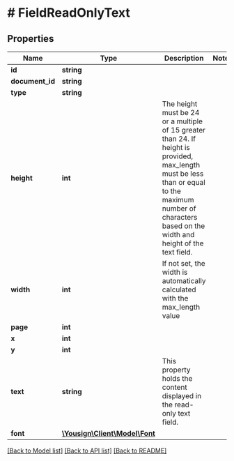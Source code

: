 # # FieldReadOnlyText

## Properties

Name | Type | Description | Notes
------------ | ------------- | ------------- | -------------
**id** | **string** |  |
**document_id** | **string** |  |
**type** | **string** |  |
**height** | **int** | The height must be 24 or a multiple of 15 greater than 24. If height is provided, max_length must be less than or equal to the maximum number of characters based on the width and height of the text field. |
**width** | **int** | If not set, the width is automatically calculated with the max_length value |
**page** | **int** |  |
**x** | **int** |  |
**y** | **int** |  |
**text** | **string** | This property holds the content displayed in the read-only text field. |
**font** | [**\Yousign\Client\Model\Font**](Font.md) |  |

[[Back to Model list]](../../README.md#models) [[Back to API list]](../../README.md#endpoints) [[Back to README]](../../README.md)
